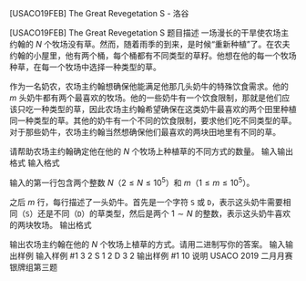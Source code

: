 



[USACO19FEB] The Great Revegetation S - 洛谷














[USACO19FEB] The Great Revegetation S
题目描述
一场漫长的干旱使农场主约翰的 $N$ 个牧场没有草。然而，随着雨季的到来，是时候“重新种植”了。在农夫约翰的小屋里，他有两个桶，每个桶都有不同类型的草籽。他想在他的每一个牧场种草，在每一个牧场中选择一种类型的草。

作为一名奶农，农场主约翰想确保他能满足他那几头奶牛的特殊饮食需求。他的 $m$ 头奶牛都有两个最喜欢的牧场。他的一些奶牛有一个饮食限制，那就是他们应该只吃一种类型的草，因此农场主约翰希望确保在这类奶牛最喜欢的两个田里种植同一种类型的草。其他的奶牛有一个不同的饮食限制，要求他们吃不同类型的草。对于那些奶牛，农场主约翰当然想确保他们最喜欢的两块田地里有不同的草。


请帮助农场主约翰确定他在他的 $N$ 个牧场上种植草的不同方式的数量。
输入输出格式
输入格式

输入的第一行包含两个整数 $N$（$2\le N\le10^5$）和 $m$（$1\le m\le10^5$）。

之后 $m$ 行，每行描述了一头奶牛。首先是一个字符 `S` 或 `D`，表示这头奶牛需要相同（`S`）还是不同（`D`）的草类型，然后是两个 $1\sim N$ 的整数，表示这头奶牛喜欢的两块牧场。
输出格式

输出农场主约翰在他的 $N$ 个牧场上植草的方式。请用二进制写你的答案。
输入输出样例
输入样例 #1
3 2
S 1 2
D 3 2
输出样例 #1
10
说明
USACO 2019 二月月赛银牌组第三题






